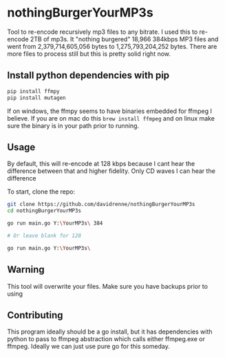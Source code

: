 # nothingBurgerYourMP3s

Tool to re-encode recursively mp3 files to any bitrate.  I used this to re-encode 2TB of mp3s.  It "nothing burgered" 18,966 384kbps MP3 files and went from 2,379,714,605,056 bytes to 1,275,793,204,252 bytes.  There are more files to process still but this is pretty solid right now.

## Install python dependencies with pip

```bash
pip install ffmpy
pip install mutagen
```

If on windows, the ffmpy seems to have binaries embedded for ffmpeg I believe.  If you are on mac do this `brew install ffmpeg` and on linux make sure the binary is in your path prior to running.

## Usage

By default, this will re-encode at 128 kbps because I cant hear the difference between that and higher fidelity. Only CD waves I can hear the difference

To start, clone the repo:

```bash
git clone https://github.com/davidrenne/nothingBurgerYourMP3s
cd nothingBurgerYourMP3s

go run main.go Y:\YourMP3s\ 384

# Or leave blank for 128

go run main.go Y:\YourMP3s\
```

## Warning

This tool will overwrite your files. Make sure you have backups prior to using

## Contributing

This program ideally should be a go install, but it has dependencies with python to pass to ffmpeg abstraction which calls either ffmpeg.exe or ffmpeg.  Ideally we can just use pure go for this someday.
